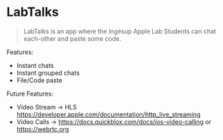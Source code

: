 #  LabTalks

> LabTalks is an app where the Ingésup Apple Lab Students can chat each-other and paste some code.

Features:
* Instant chats
* Instant grouped chats
* File/Code paste

Future Features:
* Video Stream -> HLS https://developer.apple.com/documentation/http_live_streaming
* Video Calls -> https://docs.quickblox.com/docs/ios-video-calling or https://webrtc.org


